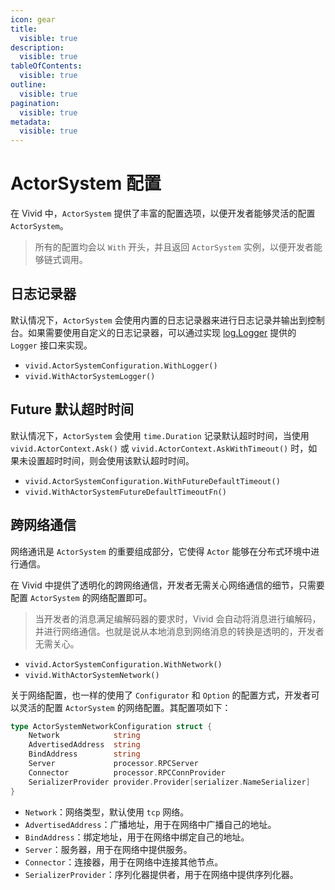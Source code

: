```yaml
---
icon: gear
title:
  visible: true
description:
  visible: true
tableOfContents:
  visible: true
outline:
  visible: true
pagination:
  visible: true
metadata:
  visible: true
---
```


# ActorSystem 配置

在 Vivid 中，`ActorSystem` 提供了丰富的配置选项，以便开发者能够灵活的配置 `ActorSystem`。

> 所有的配置均会以 `With` 开头，并且返回 `ActorSystem` 实例，以便开发者能够链式调用。

## 日志记录器

默认情况下，`ActorSystem` 会使用内置的日志记录器来进行日志记录并输出到控制台。如果需要使用自定义的日志记录器，可以通过实现 [log.Logger](https://github.com/kercylan98/go-log) 提供的 `Logger` 接口来实现。

- `vivid.ActorSystemConfiguration.WithLogger()`
- `vivid.WithActorSystemLogger()`

## Future 默认超时时间

默认情况下，`ActorSystem` 会使用 `time.Duration` 记录默认超时时间，当使用 `vivid.ActorContext.Ask()` 或 `vivid.ActorContext.AskWithTimeout()` 时，如果未设置超时时间，则会使用该默认超时时间。

- `vivid.ActorSystemConfiguration.WithFutureDefaultTimeout()`
- `vivid.WithActorSystemFutureDefaultTimeoutFn()`

## 跨网络通信

网络通讯是 `ActorSystem` 的重要组成部分，它使得 `Actor` 能够在分布式环境中进行通信。

在 Vivid 中提供了透明化的跨网络通信，开发者无需关心网络通信的细节，只需要配置 `ActorSystem` 的网络配置即可。

> 当开发者的消息满足编解码器的要求时，Vivid 会自动将消息进行编解码，并进行网络通信。也就是说从本地消息到网络消息的转换是透明的，开发者无需关心。

- `vivid.ActorSystemConfiguration.WithNetwork()`
- `vivid.WithActorSystemNetwork()`

关于网络配置，也一样的使用了 `Configurator` 和 `Option` 的配置方式，开发者可以灵活的配置 `ActorSystem` 的网络配置。其配置项如下：

```go
type ActorSystemNetworkConfiguration struct {
	Network            string
	AdvertisedAddress  string
	BindAddress        string
	Server             processor.RPCServer
	Connector          processor.RPCConnProvider
	SerializerProvider provider.Provider[serializer.NameSerializer]
}
```

- `Network`：网络类型，默认使用 `tcp` 网络。
- `AdvertisedAddress`：广播地址，用于在网络中广播自己的地址。
- `BindAddress`：绑定地址，用于在网络中绑定自己的地址。
- `Server`：服务器，用于在网络中提供服务。
- `Connector`：连接器，用于在网络中连接其他节点。
- `SerializerProvider`：序列化器提供者，用于在网络中提供序列化器。


